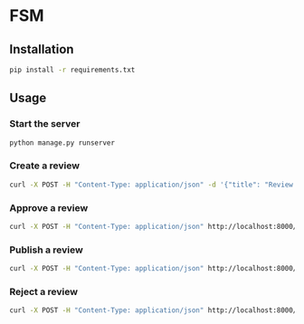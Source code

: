 # FSM

## Installation

```bash
pip install -r requirements.txt
```

## Usage

### Start the server

```bash
python manage.py runserver
```

### Create a review

```bash
curl -X POST -H "Content-Type: application/json" -d '{"title": "Review title", "text": "Review text", "stage": 1}' http://localhost:8000/api/review/
```

### Approve a review

```bash
curl -X POST -H "Content-Type: application/json" http://localhost:8000/api/reviews/1/transition/approve/
```


### Publish a review

```bash
curl -X POST -H "Content-Type: application/json" http://localhost:8000/api/reviews/1/transition/publish/
```

### Reject a review

```bash
curl -X POST -H "Content-Type: application/json" http://localhost:8000/api/reviews/1/transition/reject/
```



